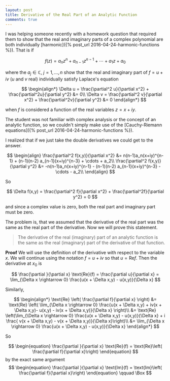 ```yaml
---
layout: post
title: Derivative of the Real Part of an Analytic Function
comments: true
---
```

I was helping someone recently with a homework question that required them to show that the real and imaginary parts of a complex polynomial are both individually [harmonic]({% post_url 2016-04-24-harmonic-functions %}). That is if 

$$
f(z) = a_nz^n + a_{n-1}z^{n-1} + \cdots + a_1z + a_0
$$

where the $a_j \in \mathbb{C}$, $j = 1, \ldots, n$ show that the real and imaginary part of $f = u + iv$ ($u$ and $v$ real) individually satisfy Laplace's equation

$$
\begin{align*}
\Delta u = \frac{\partial^2 u}{\partial x^2} + \frac{\partial^2u}{\partial y^2} &= 0\\
\Delta v = \frac{\partial^2 v}{\partial x^2} + \frac{\partial^2v}{\partial y^2} &= 0
\end{align*}
$$

when $f$ is considered a function of the real variables $z = x + iy$. 

The student was not familiar with complex analysis or the concept of an analytic function, so we couldn't simply make use of the [Cauchy-Riemann equations]({% post_url 2016-04-24-harmonic-functions %}).

I realized that if we just take the double derivatives we could get to the answer. 

$$
\begin{align}
\frac{\partial^2 f(x,y)}{\partial x^2} &= n(n-1)a_n(x+iy)^{n-1} + (n-1)(n-2) a_{n-1}(x+iy)^{n-3} + \cdots + a_2\\
\frac{\partial^2 f(x,y)}{\partial y^2}  &= -n(n-1)a_n(x+iy)^{n-1} - (n-1)(n-2) a_{n-1}(x+iy)^{n-3} - \cdots - a_2\\
\end{align}
$$
 
 So

$$
\Delta f(x,y) = \frac{\partial^2 f}{\partial x^2} + \frac{\partial^2f}{\partial y^2} = 0
$$

and since a complex value is zero, both the real part and imaginary part must be zero. 

The problem is, that we assumed that the derivative of the real part was the same as the real part of the derivative. Now we will prove this statement.

> The derivative of the real (imaginary) part of an analytic function is the same as the real (imaginary) part of the derivative of that function.

**Proof** 
We will use the definition of the derivative with respect to the variable $x$. We will continue using the notation $f = u + iv$ so that $u = \text{Re} f.$ Then the derivative at $x_0$ is

$$
\frac{\partial }{\partial x} \text{Re}(f) = \frac{\partial u}{\partial x} = \lim_{\Delta x \rightarrow 0} \frac{u(x + \Delta x,y) - u(x,y)}{\Delta x}
$$

Similarly,

$$
\begin{align*}
\text{Re} \left( \frac{\partial f}{\partial x} \right) &= \text{Re} \left( \lim_{\Delta x \rightarrow 0} \frac{u(x + \Delta x,y) + iv(x + \Delta x,y)- u(x,y) - iv(x + \Delta x,y)}{\Delta x} \right)\\
&= \text{Re} \left(\lim_{\Delta x \rightarrow 0} \frac{u(x + \Delta x,y) - u(x,y)}{\Delta x} + i \frac{ v(x + \Delta x,y) - v(x + \Delta x,y)}{\Delta x}\right)\\
&= \lim_{\Delta x \rightarrow 0} \frac{u(x + \Delta x,y) - u(x,y)}{\Delta x}
\end{align*}
$$


So

$$
\begin{equation}
\frac{\partial }{\partial x} \text{Re}(f) = \text{Re}\left( \frac{\partial f}{\partial x}\right)
\end{equation}
$$
 by the exact same argument
$$
\begin{equation}
\frac{\partial }{\partial x} \text{Im}(f) = \text{Im}\left( \frac{\partial f}{\partial x}\right)
\end{equation}
\qquad \Box
$$